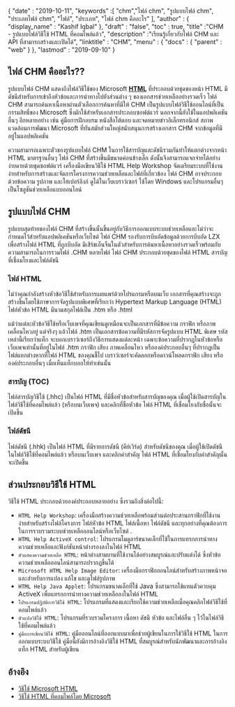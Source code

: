 {
  "date" : "2019-10-11",
  "keywords" :[ "chm","ไฟล์ chm", "รูปแบบไฟล์ chm", "ประเภทไฟล์ chm", "ไฟล์", "ประเภท", "ไฟล์ chm คืออะไร" ],
  "author" : {
    "display_name" : "Kashif Iqbal"
},
  "draft" : "false",
  "toc" : true,
  "title" :"CHM - รูปแบบไฟล์วิธีใช้ HTML ที่คอมไพล์แล้ว",
  "description" :"เรียนรู้เกี่ยวกับไฟล์ CHM และ API ที่สามารถสร้างและเปิดได้",
  "linktitle" : "CHM",
  "menu" : {
    "docs" : {
      "parent" : "web"
}
},
  "lastmod" : "2019-09-10"
}

## ไฟล์ CHM คืออะไร??

รูปแบบไฟล์ CHM แสดงถึงไฟล์วิธีใช้ของ Microsoft **[HTML](/th/web/html/)** ที่ประกอบด้วยชุดของหน้า HTML มีดัชนีสำหรับการเข้าถึงหัวข้อและการนำทางไปยังส่วนต่าง ๆ ของเอกสารช่วยเหลืออย่างรวดเร็ว ไฟล์ CHM สามารถค้นหาเนื้อหาผ่านตัวเลือกการค้นหาที่มีให้ CHM เป็นรูปแบบไฟล์วิธีใช้ออนไลน์ที่เป็นกรรมสิทธิ์ของ Microsoft ซึ่งมักใช้สำหรับเอกสารประกอบซอฟต์แวร์ นอกจากนี้ยังใช้ในแอปพลิเคชันอื่นๆ อีกหลายอย่าง เช่น คู่มือการฝึกอบรม หนังสือโต้ตอบ และจดหมายข่าวอิเล็กทรอนิกส์ สภาพแวดล้อมการพัฒนา Microsoft ที่ทันสมัยส่วนใหญ่สนับสนุนการสร้างเอกสาร CHM จากข้อมูลที่มีอยู่ในแอปพลิเคชัน

ความสามารถเฉพาะตัวของรูปแบบไฟล์ CHM ในการใช้สารบัญและดัชนีรวมกันทำให้แตกต่างจากหน้า HTML มาตรฐานอื่นๆ ไฟล์ CHM ที่สร้างขึ้นมีขนาดค่อนข้างเล็ก ดังนั้นจึงสามารถแจกจ่ายได้อย่างง่ายดายด้วยชุดซอฟต์แวร์ เครื่องมือเขียนวิธีใช้ HTML Help Workshop จัดเตรียมระบบที่ใช้งานง่ายสำหรับการสร้างและจัดการโครงการความช่วยเหลือและไฟล์ที่เกี่ยวข้อง ไฟล์ CHM อาจประกอบด้วยข้อความ รูปภาพ และไฮเปอร์ลิงก์ ดูได้ในเว็บเบราว์เซอร์ ใช้โดย Windows และโปรแกรมอื่นๆ เป็นโซลูชันช่วยเหลือแบบออนไลน์

## รูปแบบไฟล์ CHM

รูปแบบสุดท้ายของไฟล์ CHM ที่สร้างขึ้นนั้นขึ้นอยู่กับวิธีการออกแบบระบบช่วยเหลือและไม่ว่าจะกำหนดไว้สำหรับแอปพลิเคชันหรือเว็บไซต์ ไฟล์ CHM รองรับการบีบอัดข้อมูลด้วยการบีบอัด LZX เพื่อสร้างไฟล์ HTML ที่ถูกบีบอัด มีเสิร์ชเอ็นจิ้นในตัวสำหรับการค้นหาเนื้อหาอย่างรวดเร็วพร้อมกับความสามารถในการรวมไฟล์ .CHM หลายไฟล์ ไฟล์ CHM ประกอบด้วยชุดของไฟล์ HTML สารบัญที่เชื่อมโยงและไฟล์ดัชนี

### ไฟล์ HTML

ไม่ว่าคุณกำลังสร้างหัวข้อวิธีใช้สำหรับการเผยแพร่ด้วยโปรแกรมหรือบนเว็บ เอกสารที่คุณสร้างจะถูกสร้างขึ้นโดยใช้ภาษาการจัดรูปแบบพิเศษที่เรียกว่า Hypertext Markup Language (HTML) ไฟล์หัวข้อ HTML มีนามสกุลไฟล์เป็น .htm หรือ .html

แม้ว่าแต่ละหัวข้อวิธีใช้หรือเว็บเพจที่คุณเขียนดูเหมือนจะเป็นเอกสารที่มีข้อความ กราฟิก หรือภาพเคลื่อนไหวอยู่ แต่จริงๆ แล้วไฟล์ .htm เป็นเอกสารข้อความที่มีรหัสการจัดรูปแบบ HTML พิเศษ รหัสเหล่านี้เรียกว่าแท็ก จะบอกเบราว์เซอร์ถึงวิธีการแสดงแต่ละหน้า เฉพาะข้อความที่ปรากฏในหัวข้อหรือเว็บเพจเท่านั้นที่อยู่ในไฟล์ .htm กราฟิก เสียง ภาพเคลื่อนไหว หรือองค์ประกอบอื่นๆ ที่ปรากฏเป็นไฟล์แยกต่างหากที่ไฟล์ HTML ของคุณชี้ไป เบราว์เซอร์จะคัดลอกหรือดาวน์โหลดกราฟิก เสียง หรือองค์ประกอบอื่นๆ เมื่อเห็นแท็กบอกให้ทำเช่นนั้น

### สารบัญ (TOC)
ไฟล์สารบัญวิธีใช้ (.hhc) เป็นไฟล์ HTML ที่มีชื่อหัวข้อสำหรับสารบัญของคุณ เมื่อผู้ใช้เปิดสารบัญในไฟล์วิธีใช้ที่คอมไพล์แล้ว (หรือบนเว็บเพจ) และคลิกที่ชื่อหัวข้อ ไฟล์ HTML ที่เชื่อมโยงกับชื่อนั้นจะเปิดขึ้น

### ไฟล์ดัชนี
ไฟล์ดัชนี (.hhk) เป็นไฟล์ HTML ที่มีรายการดัชนี (คีย์เวิร์ด) สำหรับดัชนีของคุณ เมื่อผู้ใช้เปิดดัชนีในไฟล์วิธีใช้ที่คอมไพล์แล้ว หรือบนเว็บเพจ และคลิกคำสำคัญ ไฟล์ HTML ที่เชื่อมโยงกับคำสำคัญนั้นจะเปิดขึ้น

## ส่วนประกอบวิธีใช้ HTML

วิธีใช้ HTML ประกอบด้วยองค์ประกอบหลายอย่าง ซึ่งรวมถึงสิ่งต่อไปนี้:

* `HTML Help Workshop`: เครื่องมือสร้างความช่วยเหลือพร้อมส่วนต่อประสานกราฟิกที่ใช้งานง่ายสำหรับสร้างไฟล์โครงการ ไฟล์หัวข้อ HTML ไฟล์เนื้อหา ไฟล์ดัชนี และทุกอย่างที่คุณต้องการในการรวบรวมระบบช่วยเหลือออนไลน์หรือเว็บไซต์ .
* `HTML Help ActiveX control`: โปรแกรมโมดูลาร์ขนาดเล็กที่ใช้ในการแทรกการนำทางความช่วยเหลือและฟังก์ชันหน้าต่างรองลงในไฟล์ HTML
* `ตัวแสดงความช่วยเหลือ HTML`: หน้าต่างสามบานที่ใช้งานได้อย่างสมบูรณ์และปรับแต่งได้ ซึ่งหัวข้อความช่วยเหลือออนไลน์สามารถปรากฏขึ้นได้
* `Microsoft HTML Help Image Editor`: เครื่องมือกราฟิกออนไลน์สำหรับสร้างภาพหน้าจอ และสำหรับการแปลง แก้ไข และดูไฟล์รูปภาพ
* `HTML Help Java Applet`: โปรแกรมขนาดเล็กที่ใช้ Java ซึ่งสามารถใช้แทนตัวควบคุม ActiveX เพื่อแทรกการนำทางความช่วยเหลือลงในไฟล์ HTML
* `โปรแกรมปฏิบัติการวิธีใช้ HTML`: โปรแกรมที่แสดงและเรียกใช้ความช่วยเหลือเมื่อคุณคลิกไฟล์วิธีใช้ที่คอมไพล์แล้ว
* `ตัวแปลวิธีใช้ HTML`: โปรแกรมที่รวบรวมโครงการ เนื้อหา ดัชนี หัวข้อ และไฟล์อื่น ๆ ไว้ในไฟล์วิธีใช้ที่คอมไพล์แล้ว
* `คู่มือการเขียนวิธีใช้ HTML`: คู่มือออนไลน์ที่ออกแบบมาเพื่อช่วยผู้เขียนในการใช้วิธีใช้ HTML ในการออกแบบระบบวิธีใช้ คู่มือนี้ยังมีการอ้างอิงวิธีใช้ HTML ที่สมบูรณ์สำหรับนักพัฒนาและการอ้างอิงแท็ก HTML สำหรับผู้เขียน

## อ้างอิง

* [วิธีใช้ Microsoft HTML](https://docs.microsoft.com/en-us/previous-versions/windows/desktop/htmlhelp/microsoft-html-help-1-4-sdk)
* [วิธีใช้ HTML ที่คอมไพล์โดย Microsoft](https://en.wikipedia.org/wiki/Microsoft_Compiled_HTML_Help)

